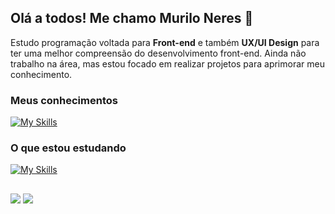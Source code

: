 ## Olá a todos! Me chamo Murilo Neres 👋
Estudo programação voltada para **Front-end** e também **UX/UI Design** para ter uma melhor compreensão do desenvolvimento front-end.
Ainda não trabalho na área, mas estou focado em realizar projetos para aprimorar meu conhecimento.

### Meus conhecimentos  
[![My Skills](https://skillicons.dev/icons?i=html,css,js,bootstrap,mysql,figma&perline=10)](https://skillicons.dev)  

### O que estou estudando
[![My Skills](https://skillicons.dev/icons?i=react,php,ts,xd&perline=10)](https://skillicons.dev)

##

<div> 
  <a href="https://www.instagram.com/itsneuba.rt/" target="_blank"><img src="https://img.shields.io/badge/-Instagram-%23E4405F?style=for-the-badge&logo=instagram&logoColor=white" target="_blank"></a>
  <a href="https://www.linkedin.com/in/murilo-neres/" target="_blank"><img src="https://img.shields.io/badge/-LinkedIn-%230077B5?style=for-the-badge&logo=linkedin&logoColor=white" target="_blank"></a>   
</div>
